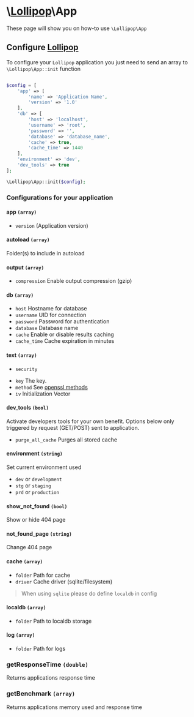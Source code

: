 # \\[Lollipop](https://github.com/jabernardo/lollipop-php)\App

These page will show you on how-to use ```\Lollipop\App``` 

## Configure [Lollipop](https://github.com/jabernardo/lollipop-php)

To configure your ```Lollipop``` application you just need to send an array to 
```\Lollipop\App::init``` function

```php

$config = [
    'app' => [
        'name' => 'Application Name',
        'version' => '1.0'
    ],
    'db' => [
        'host' => 'localhost',
        'username' => 'root',
        'password' => '',
        'database' => 'database_name',
        'cache' => true,
        'cache_time' => 1440
    ],
    'environment' => 'dev',
    'dev_tools' => true
];

\Lollipop\App::init($config);


```

### Configurations for your application

#### app ```(array)```
- ```version``` (Application version)

#### autoload ```(array)```
Folder(s) to include in autoload

#### output ```(array)```
- ```compression``` Enable output compression (gzip)

#### db ```(array)```
- ```host``` Hostname for database
- ```username``` UID for connection
- ```password``` Password for authentication
- ```database``` Database name
- ```cache``` Enable or disable results caching
- ```cache_time``` Cache expiration in minutes

#### text ```(array)```
* ```security```
+ ```key``` The key.
+ ```method``` See [openssl methods](https://secure.php.net/manual/en/function.openssl-get-cipher-methods.php)
+ ```iv``` Initialization Vector

#### dev_tools ```(bool)```
Activate developers tools for your own benefit. Options below only triggered by request (GET/POST) sent to application.

- ```purge_all_cache``` Purges all stored cache

#### environment ```(string)```
Set current environment used

- ```dev``` or ```development```
- ```stg``` or ```staging```
- ```prd``` or ```production```

#### show_not_found ```(bool)```
Show or hide 404 page

#### not_found_page ```(string)```
Change 404 page

#### cache ```(array)```

- ```folder``` Path for cache
- ```driver``` Cache driver (sqlite/filesystem)

> When using `sqlite` please do define `localdb` in config

#### localdb ```(array)```

- ```folder``` Path to localdb storage

#### log ```(array)```

- ```folder``` Path for logs


### getResponseTime ```(double)```
Returns applications response time

### getBenchmark ```(array)```
Returns applications memory used and response time
